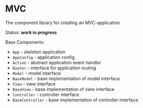 # MVC

The component library for creating an MVC-application

Status: **work in progress**

Base Components:
* `App` - skeleton application 
* `AppConfig` - application config
* `Action` - abstract application event handler
* `Router` - interface for application routing
* `Model` - model interface
* `BaseModel` - base implementation of model interface
* `View` - view interface
* `BaseView` - base implementation of view interface
* `Controller` - controller interface
* `BaseController` - base implementation of controller interface